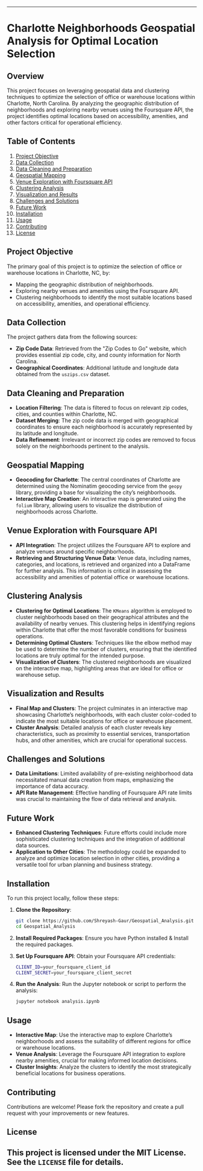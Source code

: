 
---

# **Charlotte Neighborhoods Geospatial Analysis for Optimal Location Selection**

## **Overview**

This project focuses on leveraging geospatial data and clustering techniques to optimize the selection of office or warehouse locations within Charlotte, North Carolina. By analyzing the geographic distribution of neighborhoods and exploring nearby venues using the Foursquare API, the project identifies optimal locations based on accessibility, amenities, and other factors critical for operational efficiency.

## **Table of Contents**
1. [Project Objective](#project-objective)
2. [Data Collection](#data-collection)
3. [Data Cleaning and Preparation](#data-cleaning-and-preparation)
4. [Geospatial Mapping](#geospatial-mapping)
5. [Venue Exploration with Foursquare API](#venue-exploration-with-foursquare-api)
6. [Clustering Analysis](#clustering-analysis)
7. [Visualization and Results](#visualization-and-results)
8. [Challenges and Solutions](#challenges-and-solutions)
9. [Future Work](#future-work)
10. [Installation](#installation)
11. [Usage](#usage)
12. [Contributing](#contributing)
13. [License](#license)

## **Project Objective**
The primary goal of this project is to optimize the selection of office or warehouse locations in Charlotte, NC, by:
- Mapping the geographic distribution of neighborhoods.
- Exploring nearby venues and amenities using the Foursquare API.
- Clustering neighborhoods to identify the most suitable locations based on accessibility, amenities, and operational efficiency.

## **Data Collection**
The project gathers data from the following sources:
- **Zip Code Data**: Retrieved from the "Zip Codes to Go" website, which provides essential zip code, city, and county information for North Carolina.
- **Geographical Coordinates**: Additional latitude and longitude data obtained from the `uszips.csv` dataset.

## **Data Cleaning and Preparation**
- **Location Filtering**: The data is filtered to focus on relevant zip codes, cities, and counties within Charlotte, NC.
- **Dataset Merging**: The zip code data is merged with geographical coordinates to ensure each neighborhood is accurately represented by its latitude and longitude.
- **Data Refinement**: Irrelevant or incorrect zip codes are removed to focus solely on the neighborhoods pertinent to the analysis.

## **Geospatial Mapping**
- **Geocoding for Charlotte**: The central coordinates of Charlotte are determined using the Nominatim geocoding service from the `geopy` library, providing a base for visualizing the city’s neighborhoods.
- **Interactive Map Creation**: An interactive map is generated using the `folium` library, allowing users to visualize the distribution of neighborhoods across Charlotte.

## **Venue Exploration with Foursquare API**
- **API Integration**: The project utilizes the Foursquare API to explore and analyze venues around specific neighborhoods.
- **Retrieving and Structuring Venue Data**: Venue data, including names, categories, and locations, is retrieved and organized into a DataFrame for further analysis. This information is critical in assessing the accessibility and amenities of potential office or warehouse locations.

## **Clustering Analysis**
- **Clustering for Optimal Locations**: The `KMeans` algorithm is employed to cluster neighborhoods based on their geographical attributes and the availability of nearby venues. This clustering helps in identifying regions within Charlotte that offer the most favorable conditions for business operations.
- **Determining Optimal Clusters**: Techniques like the elbow method may be used to determine the number of clusters, ensuring that the identified locations are truly optimal for the intended purpose.
- **Visualization of Clusters**: The clustered neighborhoods are visualized on the interactive map, highlighting areas that are ideal for office or warehouse setup.

## **Visualization and Results**
- **Final Map and Clusters**: The project culminates in an interactive map showcasing Charlotte’s neighborhoods, with each cluster color-coded to indicate the most suitable locations for office or warehouse placement.
- **Cluster Analysis**: Detailed analysis of each cluster reveals key characteristics, such as proximity to essential services, transportation hubs, and other amenities, which are crucial for operational success.

## **Challenges and Solutions**
- **Data Limitations**: Limited availability of pre-existing neighborhood data necessitated manual data creation from maps, emphasizing the importance of data accuracy.
- **API Rate Management**: Effective handling of Foursquare API rate limits was crucial to maintaining the flow of data retrieval and analysis.

## **Future Work**
- **Enhanced Clustering Techniques**: Future efforts could include more sophisticated clustering techniques and the integration of additional data sources.
- **Application to Other Cities**: The methodology could be expanded to analyze and optimize location selection in other cities, providing a versatile tool for urban planning and business strategy.

## **Installation**
To run this project locally, follow these steps:

1. **Clone the Repository**:
   ```bash
   git clone https://github.com/Shreyash-Gaur/Geospatial_Analysis.git
   cd Geospatial_Analysis
   ```

2. **Install Required Packages**:
   Ensure you have Python installed & Install the required packages.

3. **Set Up Foursquare API**:
   Obtain your Foursquare API credentials:
   ```bash
   CLIENT_ID=your_foursquare_client_id
   CLIENT_SECRET=your_foursquare_client_secret
   ```

4. **Run the Analysis**:
   Run the Jupyter notebook or script to perform the analysis:
   ```bash
   jupyter notebook analysis.ipynb
   ```

## **Usage**
- **Interactive Map**: Use the interactive map to explore Charlotte’s neighborhoods and assess the suitability of different regions for office or warehouse locations.
- **Venue Analysis**: Leverage the Foursquare API integration to explore nearby amenities, crucial for making informed location decisions.
- **Cluster Insights**: Analyze the clusters to identify the most strategically beneficial locations for business operations.

## **Contributing**
Contributions are welcome! Please fork the repository and create a pull request with your improvements or new features.

## **License**
This project is licensed under the MIT License. See the `LICENSE` file for details.
---
